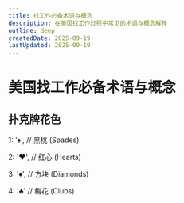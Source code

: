 ```yaml
---
title: 找工作必备术语与概念
description: 在美国找工作过程中常见的术语与概念解释
outline: deep
createdDate: 2025-09-19
lastUpdated: 2025-09-19
---
```

# 美国找工作必备术语与概念

## 扑克牌花色
1: '♠️', // 黑桃 (Spades)

2: '♥️', // 红心 (Hearts)  

3: '♦️', // 方块 (Diamonds)

4: '♣️'  // 梅花 (Clubs)
